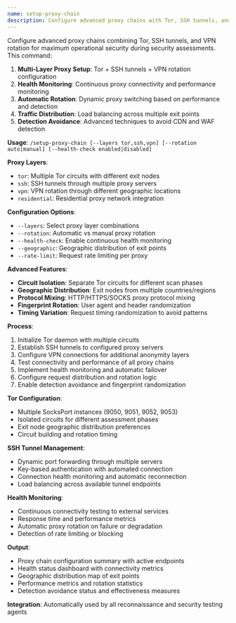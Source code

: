 ```yaml
---
name: setup-proxy-chain
description: Configure advanced proxy chains with Tor, SSH tunnels, and VPN rotation for operational security
---
```


Configure advanced proxy chains combining Tor, SSH tunnels, and VPN rotation for maximum operational security during security assessments. This command:

1. **Multi-Layer Proxy Setup**: Tor + SSH tunnels + VPN rotation configuration
2. **Health Monitoring**: Continuous proxy connectivity and performance monitoring
3. **Automatic Rotation**: Dynamic proxy switching based on performance and detection
4. **Traffic Distribution**: Load balancing across multiple exit points
5. **Detection Avoidance**: Advanced techniques to avoid CDN and WAF detection

**Usage**: `/setup-proxy-chain [--layers tor,ssh,vpn] [--rotation auto|manual] [--health-check enabled|disabled]`

**Proxy Layers**:
- `tor`: Multiple Tor circuits with different exit nodes
- `ssh`: SSH tunnels through multiple proxy servers
- `vpn`: VPN rotation through different geographic locations
- `residential`: Residential proxy network integration

**Configuration Options**:
- `--layers`: Select proxy layer combinations
- `--rotation`: Automatic vs manual proxy rotation
- `--health-check`: Enable continuous health monitoring
- `--geographic`: Geographic distribution of exit points
- `--rate-limit`: Request rate limiting per proxy

**Advanced Features**:
- **Circuit Isolation**: Separate Tor circuits for different scan phases
- **Geographic Distribution**: Exit nodes from multiple countries/regions
- **Protocol Mixing**: HTTP/HTTPS/SOCKS proxy protocol mixing
- **Fingerprint Rotation**: User agent and header randomization
- **Timing Variation**: Request timing randomization to avoid patterns

**Process**:
1. Initialize Tor daemon with multiple circuits
2. Establish SSH tunnels to configured proxy servers
3. Configure VPN connections for additional anonymity layers
4. Test connectivity and performance of all proxy chains
5. Implement health monitoring and automatic failover
6. Configure request distribution and rotation logic
7. Enable detection avoidance and fingerprint randomization

**Tor Configuration**:
- Multiple SocksPort instances (9050, 9051, 9052, 9053)
- Isolated circuits for different assessment phases
- Exit node geographic distribution preferences
- Circuit building and rotation timing

**SSH Tunnel Management**:
- Dynamic port forwarding through multiple servers
- Key-based authentication with automated connection
- Connection health monitoring and automatic reconnection
- Load balancing across available tunnel endpoints

**Health Monitoring**:
- Continuous connectivity testing to external services
- Response time and performance metrics
- Automatic proxy rotation on failure or degradation
- Detection of rate limiting or blocking

**Output**:
- Proxy chain configuration summary with active endpoints
- Health status dashboard with connectivity metrics
- Geographic distribution map of exit points
- Performance metrics and rotation statistics
- Detection avoidance status and effectiveness measures

**Integration**: Automatically used by all reconnaissance and security testing agents